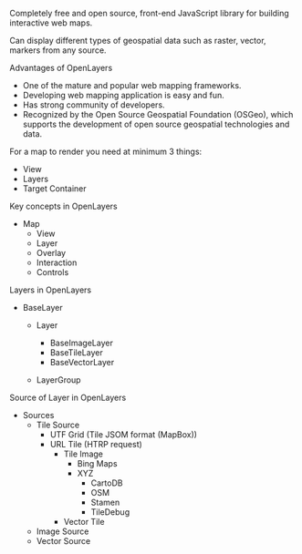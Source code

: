 Completely free and open source, front-end JavaScript library for building interactive web maps.

Can display different types of geospatial data such as raster, vector, markers from any source.

Advantages of OpenLayers

- One of the mature and popular web mapping frameworks.
- Developing web mapping application is easy and fun.
- Has strong community of developers.
- Recognized by the Open Source Geospatial Foundation (OSGeo), which supports the development of open source geospatial technologies and data.

For a map to render you need at minimum 3 things:

- View
- Layers
- Target Container

Key concepts in OpenLayers

- Map
  - View
  - Layer
  - Overlay
  - Interaction
  - Controls

Layers in OpenLayers

- BaseLayer

  - Layer

    - BaseImageLayer
    - BaseTileLayer
    - BaseVectorLayer

  - LayerGroup

Source of Layer in OpenLayers

- Sources
  - Tile Source
    - UTF Grid (Tile JSOM format (MapBox))
    - URL Tile (HTRP request)
      - Tile Image
        - Bing Maps
        - XYZ
          - CartoDB
          - OSM
          - Stamen
          - TileDebug
      - Vector Tile
  - Image Source
  - Vector Source
